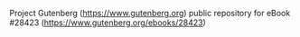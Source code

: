 Project Gutenberg (https://www.gutenberg.org) public repository for eBook #28423 (https://www.gutenberg.org/ebooks/28423)
